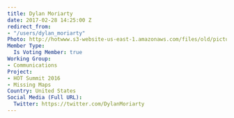 ```yaml
---
title: Dylan Moriarty
date: 2017-02-28 14:25:00 Z
redirect_from:
- "/users/dylan_moriarty"
Photo: http://hotwww.s3-website-us-east-1.amazonaws.com/files/old/pictures/picture-385-1488293671.jpg
Member Type:
  Is Voting Member: true
Working Group:
- Communications
Project:
- HOT Summit 2016
- Missing Maps
Country: United States
Social Media (Full URL):
  Twitter: https://twitter.com/DylanMoriarty
---
```



